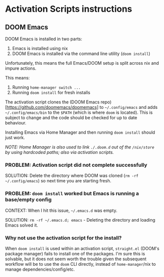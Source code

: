 # Activation Scripts instructions

## DOOM Emacs

DOOM Emacs is installed in two parts:

1) Emacs is installed using nix
2) DOOM Emacs is installed via the command line utility (`doom install`)

Unfortunately, this means the full Emacs/DOOM setup is split across nix and impure actions.

This means:

1) Running `home-manager switch ...`
2) Running `doom install` for fresh installs

The activation script clones the (DOOM Emacs repo)[https://github.com/doomemacs/doomemacs] to `~/.config/emacs` and adds `~/.config/emacs/bin` to the `$PATH` (which is where `doom` is located). This is subject to change and the code should be checked for up to date behaviour.

Installing Emacs via Home Manager and then running `doom install` should just work. 

_NOTE: Home Manager is also used to link `./.doom.d` out of the `/nix/store` by using hardcoded paths; also via activation scripts._

### PROBLEM: Activation script did not complete successfully

SOLUTION: Delete the directory where DOOM was cloned (`rm -rf ~/.config/emacs`) so next time you are starting fresh.

### PROBLEM: `doom install` worked but Emacs is running a base/empty config

CONTEXT: When I hit this issue, `~/.emacs.d` was empty.

SOLUTION: `rm -rf ~/.emacs.d; emacs` - Deleting the directory and loading Emacs solved it.

### Why not use the activation script for the install?

When `doom install` is used within an activation script, `straight.el` (DOOM's package manager) fails to install one of the packages. I'm sure this is solvable, but it does not seem worth the trouble given the subsequent workflow will be to use the `doom` CLI directly, instead of `home-manager`/nix to manage dependencies/config/etc.
